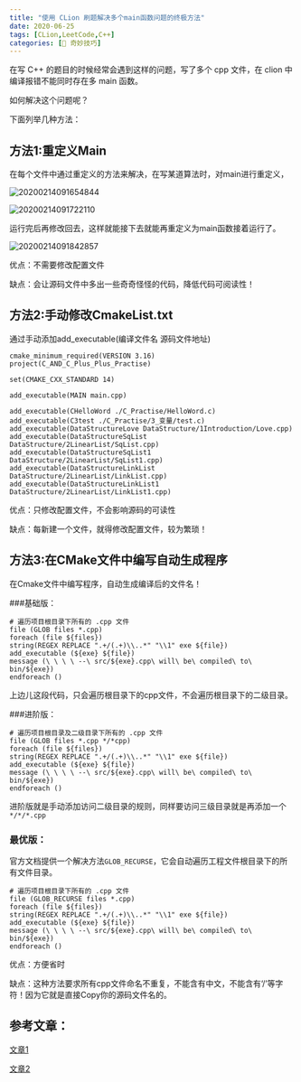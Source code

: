 ```yaml
---
title: "使用 CLion 刷题解决多个main函数问题的终极方法"
date: 2020-06-25
tags: [CLion,LeetCode,C++]
categories: [🔑 奇妙技巧]
---
```


在写 C++ 的题目的时候经常会遇到这样的问题，写了多个 cpp 文件，在 clion 中编译报错不能同时存在多 main 函数。

如何解决这个问题呢？<!-- more -->

下面列举几种方法：

## 方法1:重定义Main

在每个文件中通过重定义的方法来解决，在写某道算法时，对main进行重定义，

![20200214091654844](https://picbed.kimyang.cn/202109050806421.jpg)

![20200214091722110](https://picbed.kimyang.cn/202109050806422.jpg)

运行完后再修改回去，这样就能接下去就能再重定义为main函数接着运行了。

![20200214091842857](https://picbed.kimyang.cn/202109050806423.jpg)

优点：不需要修改配置文件

缺点：会让源码文件中多出一些奇奇怪怪的代码，降低代码可阅读性！

## 方法2:手动修改CmakeList.txt

通过手动添加add_executable(编译文件名 源码文件地址)

```
cmake_minimum_required(VERSION 3.16)
project(C_AND_C_Plus_Plus_Practise)

set(CMAKE_CXX_STANDARD 14)

add_executable(MAIN main.cpp)

add_executable(CHelloWord ./C_Practise/HelloWord.c)
add_executable(C3test ./C_Practise/3_变量/test.c)
add_executable(DataStructureLove DataStructure/1Introduction/Love.cpp)
add_executable(DataStructureSqList DataStructure/2LinearList/SqList.cpp)
add_executable(DataStructureSqList1 DataStructure/2LinearList/SqList1.cpp)
add_executable(DataStructureLinkList DataStructure/2LinearList/LinkList.cpp)
add_executable(DataStructureLinkList1 DataStructure/2LinearList/LinkList1.cpp)
```

优点：只修改配置文件，不会影响源码的可读性

缺点：每新建一个文件，就得修改配置文件，较为繁琐！

## 方法3:在CMake文件中编写自动生成程序

在Cmake文件中编写程序，自动生成编译后的文件名！

###基础版： 

```
# 遍历项目根目录下所有的 .cpp 文件
file (GLOB files *.cpp)
foreach (file ${files})
string(REGEX REPLACE ".+/(.+)\\..*" "\\1" exe ${file})
add_executable (${exe} ${file})
message (\ \ \ \ --\ src/${exe}.cpp\ will\ be\ compiled\ to\ bin/${exe})
endforeach ()
```

上边儿这段代码，只会遍历根目录下的cpp文件，不会遍历根目录下的二级目录。

###进阶版：

```
# 遍历项目根目录及二级目录下所有的 .cpp 文件
file (GLOB files *.cpp */*cpp)
foreach (file ${files})
string(REGEX REPLACE ".+/(.+)\\..*" "\\1" exe ${file})
add_executable (${exe} ${file})
message (\ \ \ \ --\ src/${exe}.cpp\ will\ be\ compiled\ to\ bin/${exe})
endforeach ()
```

进阶版就是手动添加访问二级目录的规则，同样要访问三级目录就是再添加一个`*/*/*.cpp`

### 最优版：

官方文档提供一个解决方法`GLOB_RECURSE`，它会自动遍历工程文件根目录下的所有文件目录。

```
# 遍历项目根目录下所有的 .cpp 文件
file (GLOB_RECURSE files *.cpp)
foreach (file ${files})
string(REGEX REPLACE ".+/(.+)\\..*" "\\1" exe ${file})
add_executable (${exe} ${file})
message (\ \ \ \ --\ src/${exe}.cpp\ will\ be\ compiled\ to\ bin/${exe})
endforeach ()
```

优点：方便省时

缺点：这种方法要求所有cpp文件命名不重复，不能含有中文，不能含有‘/’等字符！因为它就是直接Copy你的源码文件名的。

## 参考文章：

[文章1](https://blog.cugxuan.cn/2019/11/01/Software/multi-main-func-run-in-clion/)

[文章2](https://blog.csdn.net/li123_123_/article/details/104306643)

